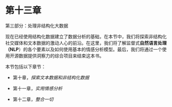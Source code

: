 # 第十三章

第三部分：处理非结构化大数据

现在已经使用结构化数据建立了数据分析的基础，在本节中，我们将探索非结构化社交媒体和文本数据的激动人心的前沿。在这里，我们将了解监督式**自然语言处理（NLP**）的各个要素以及如何使用基本的情感分析模型。最后，我们将通过一个使用开源数据提供洞察力的综合项目来结束这本书。

本节包括以下章节：

+   第十章，*探索文本数据和非结构化数据*

+   第十一章，*实用情感分析*

+   第十二章，*整合一切*

